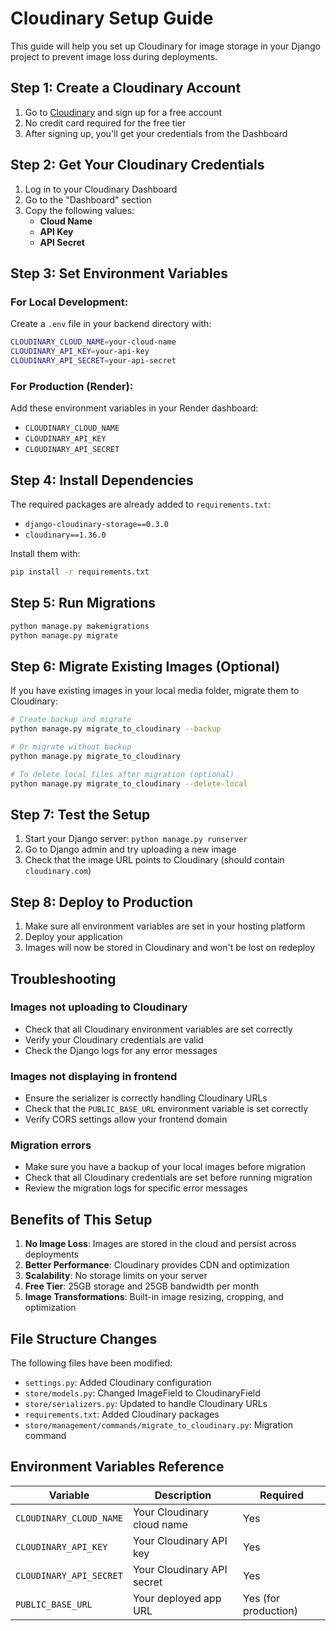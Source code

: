 # Cloudinary Setup Guide

This guide will help you set up Cloudinary for image storage in your Django project to prevent image loss during deployments.

## Step 1: Create a Cloudinary Account

1. Go to [Cloudinary](https://cloudinary.com/) and sign up for a free account
2. No credit card required for the free tier
3. After signing up, you'll get your credentials from the Dashboard

## Step 2: Get Your Cloudinary Credentials

1. Log in to your Cloudinary Dashboard
2. Go to the "Dashboard" section
3. Copy the following values:
   - **Cloud Name**
   - **API Key**
   - **API Secret**

## Step 3: Set Environment Variables

### For Local Development:
Create a `.env` file in your backend directory with:

```bash
CLOUDINARY_CLOUD_NAME=your-cloud-name
CLOUDINARY_API_KEY=your-api-key
CLOUDINARY_API_SECRET=your-api-secret
```

### For Production (Render):
Add these environment variables in your Render dashboard:
- `CLOUDINARY_CLOUD_NAME`
- `CLOUDINARY_API_KEY`
- `CLOUDINARY_API_SECRET`

## Step 4: Install Dependencies

The required packages are already added to `requirements.txt`:
- `django-cloudinary-storage==0.3.0`
- `cloudinary==1.36.0`

Install them with:
```bash
pip install -r requirements.txt
```

## Step 5: Run Migrations

```bash
python manage.py makemigrations
python manage.py migrate
```

## Step 6: Migrate Existing Images (Optional)

If you have existing images in your local media folder, migrate them to Cloudinary:

```bash
# Create backup and migrate
python manage.py migrate_to_cloudinary --backup

# Or migrate without backup
python manage.py migrate_to_cloudinary

# To delete local files after migration (optional)
python manage.py migrate_to_cloudinary --delete-local
```

## Step 7: Test the Setup

1. Start your Django server: `python manage.py runserver`
2. Go to Django admin and try uploading a new image
3. Check that the image URL points to Cloudinary (should contain `cloudinary.com`)

## Step 8: Deploy to Production

1. Make sure all environment variables are set in your hosting platform
2. Deploy your application
3. Images will now be stored in Cloudinary and won't be lost on redeploy

## Troubleshooting

### Images not uploading to Cloudinary
- Check that all Cloudinary environment variables are set correctly
- Verify your Cloudinary credentials are valid
- Check the Django logs for any error messages

### Images not displaying in frontend
- Ensure the serializer is correctly handling Cloudinary URLs
- Check that the `PUBLIC_BASE_URL` environment variable is set correctly
- Verify CORS settings allow your frontend domain

### Migration errors
- Make sure you have a backup of your local images before migration
- Check that all Cloudinary credentials are set before running migration
- Review the migration logs for specific error messages

## Benefits of This Setup

1. **No Image Loss**: Images are stored in the cloud and persist across deployments
2. **Better Performance**: Cloudinary provides CDN and optimization
3. **Scalability**: No storage limits on your server
4. **Free Tier**: 25GB storage and 25GB bandwidth per month
5. **Image Transformations**: Built-in image resizing, cropping, and optimization

## File Structure Changes

The following files have been modified:
- `settings.py`: Added Cloudinary configuration
- `store/models.py`: Changed ImageField to CloudinaryField
- `store/serializers.py`: Updated to handle Cloudinary URLs
- `requirements.txt`: Added Cloudinary packages
- `store/management/commands/migrate_to_cloudinary.py`: Migration command

## Environment Variables Reference

| Variable | Description | Required |
|----------|-------------|----------|
| `CLOUDINARY_CLOUD_NAME` | Your Cloudinary cloud name | Yes |
| `CLOUDINARY_API_KEY` | Your Cloudinary API key | Yes |
| `CLOUDINARY_API_SECRET` | Your Cloudinary API secret | Yes |
| `PUBLIC_BASE_URL` | Your deployed app URL | Yes (for production) |
